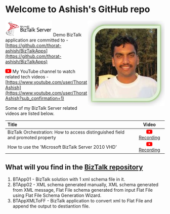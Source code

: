 # Welcome to Ashish's GitHub repo

<img align="right" src="https://github.com/thorat-ashish/AboutMe/blob/main/Files/AshishProfileForGitHubPages3.jpg?raw=true">

<img  height="50" src="https://github.com/thorat-ashish/AboutMe/blob/main/Files/BizTalkServerHoriztonal2.jpg?raw=true">  Demo BizTalk application are committed to - [https://github.com/thorat-ashish/BizTalkApps](https://github.com/thorat-ashish/BizTalkApps)

[<img  height="13" src="https://github.com/thorat-ashish/AboutMe/blob/main/Files/YouTubeWithoutName150x105.png?raw=true">](https://www.youtube.com/user/ThoratAshish)  My YouTube channel to watch related tech videos - [https://www.youtube.com/user/ThoratAshish](https://www.youtube.com/user/ThoratAshish?sub_confirmation=1)

Some of my BizTalk Server related videos are listed below.

|     Title     | Video |
|     :---    | :---:       |
| BizTalk Orchestration: How to access distinguished field and promoted property   |      [<img  height="13" src="https://github.com/thorat-ashish/AboutMe/blob/main/Files/YouTubeWithoutName150x105.png?raw=true">](https://www.youtube.com/watch?v=Tjxnio9eHr8) [Recording](https://www.youtube.com/watch?v=Tjxnio9eHr8)   |
| How to use the 'Microsoft BizTalk Server 2010 VHD'   |      [<img  height="13" src="https://github.com/thorat-ashish/AboutMe/blob/main/Files/YouTubeWithoutName150x105.png?raw=true">](https://www.youtube.com/watch?v=91apUw7pfOA) [Recording](https://www.youtube.com/watch?v=91apUw7pfOA)   |


## What will you find in the [BizTalk repository](https://github.com/thorat-ashish/BizTalkApps) 
1. BTApp01 - BizTalk solution with 1 xml schema file in it.
2. BTApp02 - XML schema generated manually, XML schema generated from XML message, Flat File schema generated from input Flat File using Flat File Schema Generation Wizard.
3. BTAppXMLToFF - BizTalk application to convert xml to Flat File and append the output to destiantion file.




